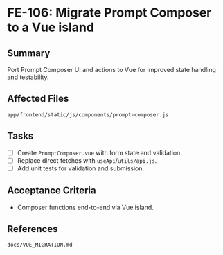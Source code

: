 # FE-106: Migrate Prompt Composer to a Vue island

## Summary
Port Prompt Composer UI and actions to Vue for improved state handling and testability.

## Affected Files
`app/frontend/static/js/components/prompt-composer.js`

## Tasks
- [ ] Create `PromptComposer.vue` with form state and validation.
- [ ] Replace direct fetches with `useApi`/`utils/api.js`.
- [ ] Add unit tests for validation and submission.

## Acceptance Criteria
- Composer functions end-to-end via Vue island.

## References
`docs/VUE_MIGRATION.md`

